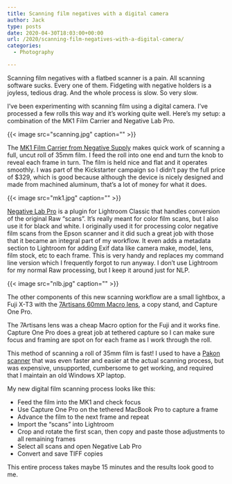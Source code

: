 ```yaml
---
title: Scanning film negatives with a digital camera
author: Jack
type: posts
date: 2020-04-30T18:03:00+00:00
url: /2020/scanning-film-negatives-with-a-digital-camera/
categories:
  - Photography

---
```

Scanning film negatives with a flatbed scanner is a pain. All scanning software sucks. Every one of them. Fidgeting with negative holders is a joyless, tedious drag. And the whole process is slow. So very slow.

I’ve been experimenting with scanning film using a digital camera. I’ve processed a few rolls this way and it’s working quite well. Here’s my setup: a combination of the MK1 Film Carrier and Negative Lab Pro.

{{< image src="scanning.jpg" caption="" >}}


The [MK1 Film Carrier from Negative Supply][1] makes quick work of scanning a full, uncut roll of 35mm film. I feed the roll into one end and turn the knob to reveal each frame in turn. The film is held nice and flat and it operates smoothly. I was part of the Kickstarter campaign so I didn’t pay the full price of $329, which is good because although the device is nicely designed and made from machined aluminum, that’s a lot of money for what it does.

{{< image src="mk1.jpg" caption="" >}}

[Negative Lab Pro][2] is a plugin for Lightroom Classic that handles conversion of the original Raw “scans”. It’s really meant for color film scans, but I also use it for black and white. I originally used it for processing color negative film scans from the Epson scanner and it did such a great job with those that it became an integral part of my workflow. It even adds a metadata section to Lightroom for adding Exif data like camera make, model, lens, film stock, etc to each frame. This is very handy and replaces my command line version which I frequently forgot to run anyway. I don’t use Lightroom for my normal Raw processing, but I keep it around just for NLP. 

{{< image src="nlb.jpg" caption="" >}}

The other components of this new scanning workflow are a small lightbox, a Fuji X-T3 with the [7Artisans 60mm Macro lens][3], a copy stand, and Capture One Pro.

The 7Artisans lens was a cheap Macro option for the Fuji and it works fine. Capture One Pro does a great job at tethered capture so I can make sure focus and framing are spot on for each frame as I work through the roll.

This method of scanning a roll of 35mm film is fast! I used to have a [Pakon scanner][4] that was even faster and easier at the actual scanning process, but was expensive, unsupported, cumbersome to get working, and required that I maintain an old Windows XP laptop.

My new digital film scanning process looks like this:

- Feed the film into the MK1 and check focus
- Use Capture One Pro on the tethered MacBook Pro to capture a frame
- Advance the film to the next frame and repeat
- Import the “scans” into Lightroom
- Crop and rotate the first scan, then copy and paste those adjustments to all remaining frames
- Select all scans and open Negative Lab Pro
- Convert and save TIFF copies


This entire process takes maybe 15 minutes and the results look good to me.

 [1]: https://www.negative.supply/35mm
 [2]: https://www.negativelabpro.com
 [3]: https://www.bhphotovideo.com/c/product/1485799-REG/7artisans_photoelectric_a112_x_60mm_f_2_8_fuji.html
 [4]: https://www.baty.net/2015/the-kodak-pakon-f-135-plus-scanner-2/

